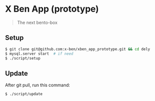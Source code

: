 X Ben App (prototype)
=====================

> The next bento-box


Setup
-----

```sh
$ git clone git@github.com:x-ben/xben_app_prototype.git && cd dely
$ mysql.server start  # if need
$ ./script/setup
```


Update
------

After git pull, run this command:

```sh
$ ./script/update
```
